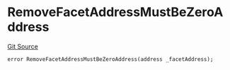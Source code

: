 # RemoveFacetAddressMustBeZeroAddress
[Git Source](https://github.com/thrackle-io/rules-protocol/blob/a2d57139b7236b5b0e9a0727e55f81e5332cd216/src/economic/ruleProcessor/RuleProcessorDiamondLib.sol)


```solidity
error RemoveFacetAddressMustBeZeroAddress(address _facetAddress);
```

